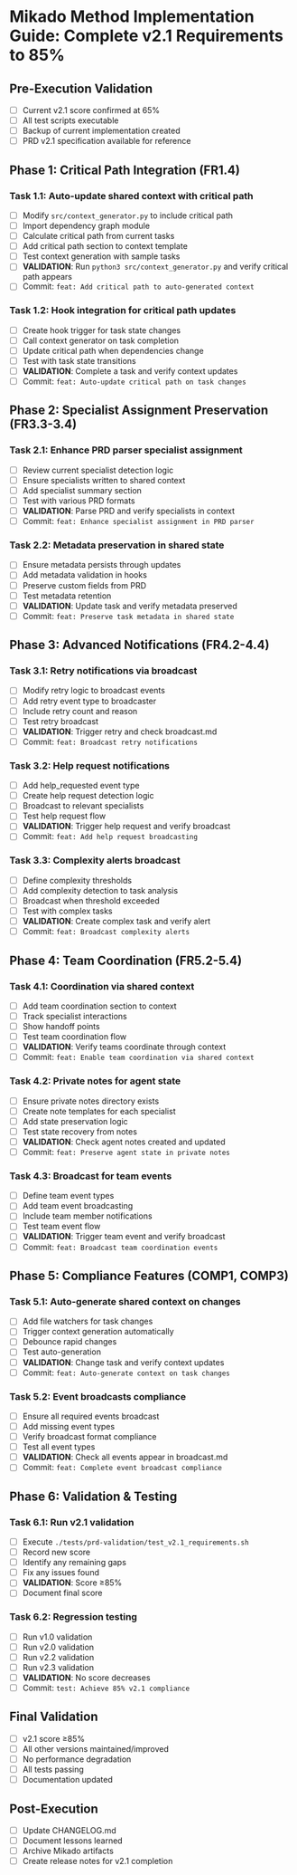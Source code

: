 # Mikado Method Implementation Guide: Complete v2.1 Requirements to 85%

## Pre-Execution Validation
- [ ] Current v2.1 score confirmed at 65%
- [ ] All test scripts executable
- [ ] Backup of current implementation created
- [ ] PRD v2.1 specification available for reference

## Phase 1: Critical Path Integration (FR1.4)

### Task 1.1: Auto-update shared context with critical path
- [ ] Modify `src/context_generator.py` to include critical path
- [ ] Import dependency graph module
- [ ] Calculate critical path from current tasks
- [ ] Add critical path section to context template
- [ ] Test context generation with sample tasks
- [ ] **VALIDATION**: Run `python3 src/context_generator.py` and verify critical path appears
- [ ] Commit: `feat: Add critical path to auto-generated context`

### Task 1.2: Hook integration for critical path updates
- [ ] Create hook trigger for task state changes
- [ ] Call context generator on task completion
- [ ] Update critical path when dependencies change
- [ ] Test with task state transitions
- [ ] **VALIDATION**: Complete a task and verify context updates
- [ ] Commit: `feat: Auto-update critical path on task changes`

## Phase 2: Specialist Assignment Preservation (FR3.3-3.4)

### Task 2.1: Enhance PRD parser specialist assignment
- [ ] Review current specialist detection logic
- [ ] Ensure specialists written to shared context
- [ ] Add specialist summary section
- [ ] Test with various PRD formats
- [ ] **VALIDATION**: Parse PRD and verify specialists in context
- [ ] Commit: `feat: Enhance specialist assignment in PRD parser`

### Task 2.2: Metadata preservation in shared state
- [ ] Ensure metadata persists through updates
- [ ] Add metadata validation in hooks
- [ ] Preserve custom fields from PRD
- [ ] Test metadata retention
- [ ] **VALIDATION**: Update task and verify metadata preserved
- [ ] Commit: `feat: Preserve task metadata in shared state`

## Phase 3: Advanced Notifications (FR4.2-4.4)

### Task 3.1: Retry notifications via broadcast
- [ ] Modify retry logic to broadcast events
- [ ] Add retry event type to broadcaster
- [ ] Include retry count and reason
- [ ] Test retry broadcast
- [ ] **VALIDATION**: Trigger retry and check broadcast.md
- [ ] Commit: `feat: Broadcast retry notifications`

### Task 3.2: Help request notifications
- [ ] Add help_requested event type
- [ ] Create help request detection logic
- [ ] Broadcast to relevant specialists
- [ ] Test help request flow
- [ ] **VALIDATION**: Trigger help request and verify broadcast
- [ ] Commit: `feat: Add help request broadcasting`

### Task 3.3: Complexity alerts broadcast
- [ ] Define complexity thresholds
- [ ] Add complexity detection to task analysis
- [ ] Broadcast when threshold exceeded
- [ ] Test with complex tasks
- [ ] **VALIDATION**: Create complex task and verify alert
- [ ] Commit: `feat: Broadcast complexity alerts`

## Phase 4: Team Coordination (FR5.2-5.4)

### Task 4.1: Coordination via shared context
- [ ] Add team coordination section to context
- [ ] Track specialist interactions
- [ ] Show handoff points
- [ ] Test team coordination flow
- [ ] **VALIDATION**: Verify teams coordinate through context
- [ ] Commit: `feat: Enable team coordination via shared context`

### Task 4.2: Private notes for agent state
- [ ] Ensure private notes directory exists
- [ ] Create note templates for each specialist
- [ ] Add state preservation logic
- [ ] Test state recovery from notes
- [ ] **VALIDATION**: Check agent notes created and updated
- [ ] Commit: `feat: Preserve agent state in private notes`

### Task 4.3: Broadcast for team events
- [ ] Define team event types
- [ ] Add team event broadcasting
- [ ] Include team member notifications
- [ ] Test team event flow
- [ ] **VALIDATION**: Trigger team event and verify broadcast
- [ ] Commit: `feat: Broadcast team coordination events`

## Phase 5: Compliance Features (COMP1, COMP3)

### Task 5.1: Auto-generate shared context on changes
- [ ] Add file watchers for task changes
- [ ] Trigger context generation automatically
- [ ] Debounce rapid changes
- [ ] Test auto-generation
- [ ] **VALIDATION**: Change task and verify context updates
- [ ] Commit: `feat: Auto-generate context on task changes`

### Task 5.2: Event broadcasts compliance
- [ ] Ensure all required events broadcast
- [ ] Add missing event types
- [ ] Verify broadcast format compliance
- [ ] Test all event types
- [ ] **VALIDATION**: Check all events appear in broadcast.md
- [ ] Commit: `feat: Complete event broadcast compliance`

## Phase 6: Validation & Testing

### Task 6.1: Run v2.1 validation
- [ ] Execute `./tests/prd-validation/test_v2.1_requirements.sh`
- [ ] Record new score
- [ ] Identify any remaining gaps
- [ ] Fix any issues found
- [ ] **VALIDATION**: Score ≥85%
- [ ] Document final score

### Task 6.2: Regression testing
- [ ] Run v1.0 validation
- [ ] Run v2.0 validation
- [ ] Run v2.2 validation
- [ ] Run v2.3 validation
- [ ] **VALIDATION**: No score decreases
- [ ] Commit: `test: Achieve 85% v2.1 compliance`

## Final Validation
- [ ] v2.1 score ≥85%
- [ ] All other versions maintained/improved
- [ ] No performance degradation
- [ ] All tests passing
- [ ] Documentation updated

## Post-Execution
- [ ] Update CHANGELOG.md
- [ ] Document lessons learned
- [ ] Archive Mikado artifacts
- [ ] Create release notes for v2.1 completion